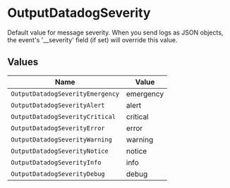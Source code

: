 # OutputDatadogSeverity

Default value for message severity. When you send logs as JSON objects, the event's '__severity' field (if set) will override this value.


## Values

| Name                             | Value                            |
| -------------------------------- | -------------------------------- |
| `OutputDatadogSeverityEmergency` | emergency                        |
| `OutputDatadogSeverityAlert`     | alert                            |
| `OutputDatadogSeverityCritical`  | critical                         |
| `OutputDatadogSeverityError`     | error                            |
| `OutputDatadogSeverityWarning`   | warning                          |
| `OutputDatadogSeverityNotice`    | notice                           |
| `OutputDatadogSeverityInfo`      | info                             |
| `OutputDatadogSeverityDebug`     | debug                            |